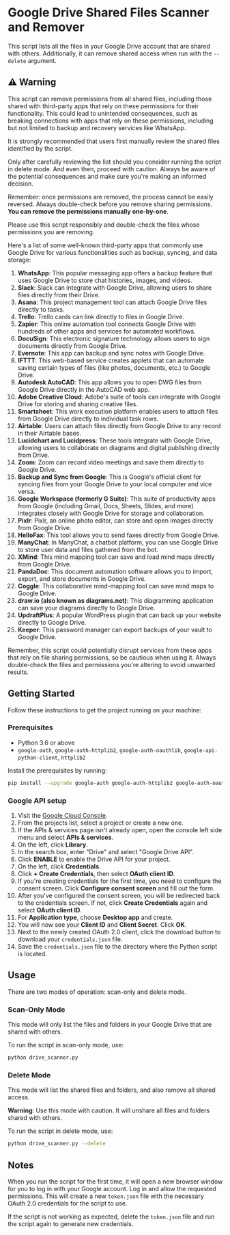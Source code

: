 # Google Drive Shared Files Scanner and Remover

This script lists all the files in your Google Drive account that are shared with others. Additionally, it can remove shared access when run with the `--delete` argument.

## ⚠️ Warning
This script can remove permissions from all shared files, including those shared with third-party apps that rely on these permissions for their functionality. This could lead to unintended consequences, such as breaking connections with apps that rely on these permissions, including but not limited to backup and recovery services like WhatsApp.

It is strongly recommended that users first manually review the shared files identified by the script.

Only after carefully reviewing the list should you consider running the script in delete mode. And even then, proceed with caution. Always be aware of the potential consequences and make sure you're making an informed decision.

Remember: once permissions are removed, the process cannot be easily reversed. Always double-check before you remove sharing permissions.
**You can remove the permissions manually one-by-one**.

Please use this script responsibly and double-check the files whose permissions you are removing.

Here's a list of some well-known third-party apps that commonly use Google Drive for various functionalities such as backup, syncing, and data storage:

1. **WhatsApp**: This popular messaging app offers a backup feature that uses Google Drive to store chat histories, images, and videos.
2. **Slack**: Slack can integrate with Google Drive, allowing users to share files directly from their Drive.
3. **Asana**: This project management tool can attach Google Drive files directly to tasks.
4. **Trello**: Trello cards can link directly to files in Google Drive.
5. **Zapier**: This online automation tool connects Google Drive with hundreds of other apps and services for automated workflows.
6. **DocuSign**: This electronic signature technology allows users to sign documents directly from Google Drive.
7. **Evernote**: This app can backup and sync notes with Google Drive.
8. **IFTTT**: This web-based service creates applets that can automate saving certain types of files (like photos, documents, etc.) to Google Drive.
9. **Autodesk AutoCAD**: This app allows you to open DWG files from Google Drive directly in the AutoCAD web app.
10. **Adobe Creative Cloud**: Adobe's suite of tools can integrate with Google Drive for storing and sharing creative files.
11. **Smartsheet**: This work execution platform enables users to attach files from Google Drive directly to individual task rows.
12. **Airtable**: Users can attach files directly from Google Drive to any record in their Airtable bases.
13. **Lucidchart and Lucidpress**: These tools integrate with Google Drive, allowing users to collaborate on diagrams and digital publishing directly from Drive.
14. **Zoom**: Zoom can record video meetings and save them directly to Google Drive.
15. **Backup and Sync from Google**: This is Google's official client for syncing files from your Google Drive to your local computer and vice versa.
16. **Google Workspace (formerly G Suite)**: This suite of productivity apps from Google (including Gmail, Docs, Sheets, Slides, and more) integrates closely with Google Drive for storage and collaboration.
17. **Pixlr**: Pixlr, an online photo editor, can store and open images directly from Google Drive.
18. **HelloFax**: This tool allows you to send faxes directly from Google Drive.
19. **ManyChat**: In ManyChat, a chatbot platform, you can use Google Drive to store user data and files gathered from the bot.
20. **XMind**: This mind mapping tool can save and load mind maps directly from Google Drive.
21. **PandaDoc**: This document automation software allows you to import, export, and store documents in Google Drive.
22. **Coggle**: This collaborative mind-mapping tool can save mind maps to Google Drive.
23. **draw.io (also known as diagrams.net)**: This diagramming application can save your diagrams directly to Google Drive.
24. **UpdraftPlus**: A popular WordPress plugin that can back up your website directly to Google Drive.
25. **Keeper**: This password manager can export backups of your vault to Google Drive.

Remember, this script could potentially disrupt services from these apps that rely on file sharing permissions, so be cautious when using it. Always double-check the files and permissions you're altering to avoid unwanted results.


## Getting Started

Follow these instructions to get the project running on your machine:

### Prerequisites

- Python 3.6 or above
- `google-auth`, `google-auth-httplib2`, `google-auth-oauthlib`, `google-api-python-client`, `httplib2`

Install the prerequisites by running:

```bash
pip install --upgrade google-auth google-auth-httplib2 google-auth-oauthlib google-api-python-client httplib2
```


### Google API setup

1. Visit the [Google Cloud Console](https://console.cloud.google.com/).
2. From the projects list, select a project or create a new one.
3. If the APIs & services page isn't already open, open the console left side menu and select **APIs & services**.
4. On the left, click **Library**.
5. In the search box, enter "Drive" and select "Google Drive API".
6. Click **ENABLE** to enable the Drive API for your project.
7. On the left, click **Credentials**.
8. Click **+ Create Credentials**, then select **OAuth client ID**.
9. If you're creating credentials for the first time, you need to configure the consent screen. Click **Configure consent screen** and fill out the form.
10. After you've configured the consent screen, you will be redirected back to the credentials screen. If not, click **Create Credentials** again and select **OAuth client ID**.
11. For **Application type**, choose **Desktop app** and create.
12. You will now see your **Client ID** and **Client Secret**. Click **OK**.
13. Next to the newly created OAuth 2.0 client, click the download button to download your `credentials.json` file.
14. Save the `credentials.json` file to the directory where the Python script is located.

## Usage

There are two modes of operation: scan-only and delete mode.

### Scan-Only Mode

This mode will only list the files and folders in your Google Drive that are shared with others.

To run the script in scan-only mode, use:

```bash
python drive_scanner.py
```


### Delete Mode

This mode will list the shared files and folders, and also remove all shared access.

**Warning**: Use this mode with caution. It will unshare all files and folders shared with others.

To run the script in delete mode, use:

```bash
python drive_scanner.py --delete
```


## Notes

When you run the script for the first time, it will open a new browser window for you to log in with your Google account. Log in and allow the requested permissions. This will create a new `token.json` file with the necessary OAuth 2.0 credentials for the script to use.

If the script is not working as expected, delete the `token.json` file and run the script again to generate new credentials.

